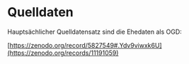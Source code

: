 # Quelldaten     

Hauptsächlicher Quelldatensatz sind die Ehedaten als OGD:

[https://zenodo.org/record/5827549#.Ydv9viwxk6U](https://zenodo.org/records/11191059) 